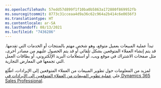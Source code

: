 ```yaml
---
ms.openlocfilehash: 57edd57d899f1f10ba0b5863a172880f869952fb
ms.sourcegitcommit: 8773c31cceaa4d9a36c62c964a2b414c6e0656f3
ms.translationtype: HT
ms.contentlocale: ar-SA
ms.lasthandoff: 08/13/2021
ms.locfileid: "7436286"
---
```

تبدأ عملية المبيعات بعميل متوقع، وهو شخص مهتم بالمنتجات أو الخدمات التي تقدمها. قد يتم إنشاء العملاء المتوقعين بشكل تلقائي أو قد يتم الحصول عليهم من مصادر أخرى، مثل صفحات الاشتراك في موقع ويب، أو استعلامات البريد الإلكتروني، أو بطاقات العمل التي تجمعها في المعارض التجارية.

لمزيد من المعلومات حول تطوير المبيعات من العملاء المتوقعين إلى الإيرادات، اطّلع على [عملية تطوير المبيعات من العملاء المتوقعين إلى الإيرادات في Dynamics 365 Sales Professional](/dynamics365/customer-engagement/sales-professional/develop-sales-lead-to-cash-sales-professional). 
